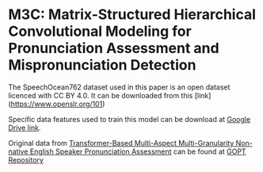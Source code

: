 # M3C: Matrix-Structured Hierarchical Convolutional Modeling for Pronunciation Assessment and Mispronunciation Detection

The SpeechOcean762 dataset used in this paper is an open dataset licenced with CC BY 4.0. It can be downloaded from this [link] (https://www.openslr.org/101)

Specific data features used to train this model can be download at [Google Drive link](https://drive.google.com/drive/folders/1a5HZ6rCQVUpEN_7xnw2HgtfV8plho7Am?usp=sharing).

Original data from [Transformer-Based Multi-Aspect Multi-Granularity Non-native English Speaker Pronunciation Assessment](https://ieeexplore.ieee.org/document/9746743) can be found at [GOPT Repository](https://github.com/YuanGongND/gopt/tree/master)

